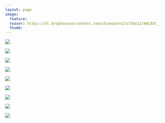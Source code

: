 ```yaml
---
layout: page
image:
  feature:
  teaser: https://dl.dropboxusercontent.com/sh/ea1wtnz7z734o12/AAC8SC__4PEbOpTBhYa06FLia/luontokuvat/talvi/3/DS44023-245px.jpg
  thumb:
---
```


[![](https://dl.dropboxusercontent.com/sh/ea1wtnz7z734o12/AADVJIZ51q272gJpMz5LIs8Za/luontokuvat/talvi/3/DS43736-800px.jpg)](https://dl.dropboxusercontent.com/sh/ea1wtnz7z734o12/AAAiHZpRBqlE3ql0DhLkOWBqa/luontokuvat/talvi/3/DS43736.jpg)

[![](https://dl.dropboxusercontent.com/sh/ea1wtnz7z734o12/AABpRv26Rycv8c_TsGK9BpSGa/luontokuvat/talvi/3/DS43718-800px.jpg)](https://dl.dropboxusercontent.com/sh/ea1wtnz7z734o12/AAC3upuS8x_b4RMelnS7tWzVa/luontokuvat/talvi/3/DS43718.jpg)

[![](https://dl.dropboxusercontent.com/sh/ea1wtnz7z734o12/AAAcxyrqSWlMcMGDPZk2CPMia/luontokuvat/talvi/3/DS43712-800px.jpg)](https://dl.dropboxusercontent.com/sh/ea1wtnz7z734o12/AABuCAoIo1B0lGBOp2LeyJWca/luontokuvat/talvi/3/DS43712.jpg)

[![](https://dl.dropboxusercontent.com/sh/ea1wtnz7z734o12/AACN_bs7K2RMgur2RKrtWLlpa/luontokuvat/talvi/3/DS44023-800px.jpg)](https://dl.dropboxusercontent.com/sh/ea1wtnz7z734o12/AABMGCPnplJZtKSo7kBISjYOa/luontokuvat/talvi/3/DS44023.jpg)

[![](https://dl.dropboxusercontent.com/sh/ea1wtnz7z734o12/AACrDM0FrsJ7n3bT6v4ZBHAda/luontokuvat/talvi/3/DS44028-800px.jpg)](https://dl.dropboxusercontent.com/sh/ea1wtnz7z734o12/AADfmsT0HRUOX3yH-Om4ENwZa/luontokuvat/talvi/3/DS44028.jpg)

[![](https://dl.dropboxusercontent.com/sh/ea1wtnz7z734o12/AACJ_vSd8YxJgTvdV514yBiVa/luontokuvat/talvi/3/DS44000-800px.jpg)](https://dl.dropboxusercontent.com/sh/ea1wtnz7z734o12/AAAYYV37LlDEqem04iz9J_Cda/luontokuvat/talvi/3/DS44000.jpg)

[![](https://dl.dropboxusercontent.com/sh/ea1wtnz7z734o12/AAC-m0kkGGAEVEX6-r-SOE3ma/luontokuvat/talvi/3/DS43787-800px.jpg)](https://dl.dropboxusercontent.com/sh/ea1wtnz7z734o12/AAAVlWa-THVAgKu1mDq1IER5a/luontokuvat/talvi/3/DS43787.jpg)

[![](https://dl.dropboxusercontent.com/sh/ea1wtnz7z734o12/AADEEi2l_pu9_Go_W18Kh1H8a/luontokuvat/talvi/3/DS43772-800px.jpg)](https://dl.dropboxusercontent.com/sh/ea1wtnz7z734o12/AACrA2_6jocSL8fSRZWXU7Jsa/luontokuvat/talvi/3/DS43772.jpg)

[![](https://dl.dropboxusercontent.com/sh/ea1wtnz7z734o12/AAD2hC1Rkb9eDUXcGRQNj2MSa/luontokuvat/talvi/3/DS43771-800px.jpg)](https://dl.dropboxusercontent.com/sh/ea1wtnz7z734o12/AAB5eqdCyA88yK5v5Kp3d5uQa/luontokuvat/talvi/3/DS43771.jpg)

